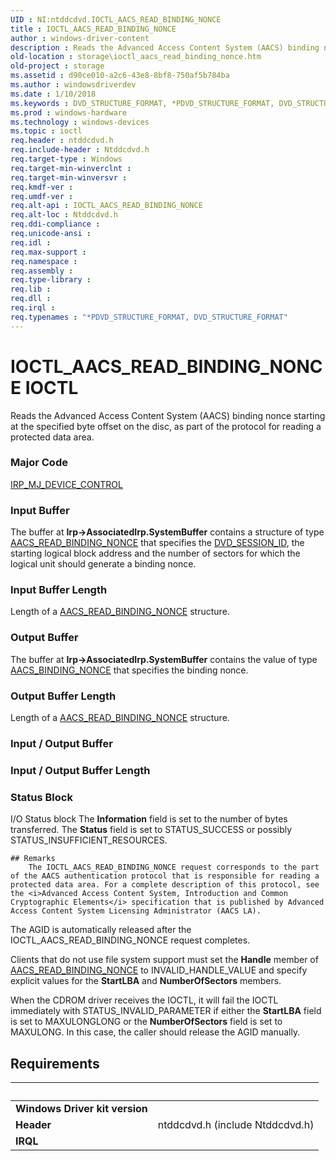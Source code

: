 ```yaml
---
UID : NI:ntddcdvd.IOCTL_AACS_READ_BINDING_NONCE
title : IOCTL_AACS_READ_BINDING_NONCE
author : windows-driver-content
description : Reads the Advanced Access Content System (AACS) binding nonce starting at the specified byte offset on the disc, as part of the protocol for reading a protected data area.
old-location : storage\ioctl_aacs_read_binding_nonce.htm
old-project : storage
ms.assetid : d90ce010-a2c6-43e8-8bf8-750af5b784ba
ms.author : windowsdriverdev
ms.date : 1/10/2018
ms.keywords : DVD_STRUCTURE_FORMAT, *PDVD_STRUCTURE_FORMAT, DVD_STRUCTURE_FORMAT
ms.prod : windows-hardware
ms.technology : windows-devices
ms.topic : ioctl
req.header : ntddcdvd.h
req.include-header : Ntddcdvd.h
req.target-type : Windows
req.target-min-winverclnt : 
req.target-min-winversvr : 
req.kmdf-ver : 
req.umdf-ver : 
req.alt-api : IOCTL_AACS_READ_BINDING_NONCE
req.alt-loc : Ntddcdvd.h
req.ddi-compliance : 
req.unicode-ansi : 
req.idl : 
req.max-support : 
req.namespace : 
req.assembly : 
req.type-library : 
req.lib : 
req.dll : 
req.irql : 
req.typenames : "*PDVD_STRUCTURE_FORMAT, DVD_STRUCTURE_FORMAT"
---
```


# IOCTL_AACS_READ_BINDING_NONCE IOCTL
Reads the Advanced Access Content System (AACS) binding nonce starting at the specified byte offset on the disc, as part of the protocol for reading a protected data area.

### Major Code
[IRP_MJ_DEVICE_CONTROL](xref:"https://docs.microsoft.com/en-us/windows-hardware/drivers/kernel/irp-mj-device-control")

### Input Buffer
The buffer at <b>Irp-&gt;AssociatedIrp.SystemBuffer</b> contains a structure of type <a href="..\ntddcdvd\ns-ntddcdvd-_aacs_read_binding_nonce.md">AACS_READ_BINDING_NONCE</a> that specifies the <a href="https://msdn.microsoft.com/library/windows/hardware/ff553743">DVD_SESSION_ID</a>, the starting logical block address and the number of sectors for which the logical unit should generate a binding nonce.

### Input Buffer Length
Length of a <a href="..\ntddcdvd\ns-ntddcdvd-_aacs_read_binding_nonce.md">AACS_READ_BINDING_NONCE</a> structure.

### Output Buffer
The buffer at <b>Irp-&gt;AssociatedIrp.SystemBuffer</b> contains the value of type <a href="..\ntddcdvd\ns-ntddcdvd-_aacs_binding_nonce.md">AACS_BINDING_NONCE</a> that specifies the binding nonce.

### Output Buffer Length
Length of a <a href="..\ntddcdvd\ns-ntddcdvd-_aacs_read_binding_nonce.md">AACS_READ_BINDING_NONCE</a> structure.

### Input / Output Buffer
<text></text>

### Input / Output Buffer Length
<text></text>

### Status Block
I/O Status block
The <b>Information</b> field is set to the number of bytes transferred. The <b>Status</b> field is set to STATUS_SUCCESS or possibly STATUS_INSUFFICIENT_RESOURCES.

    ## Remarks
        The IOCTL_AACS_READ_BINDING_NONCE request corresponds to the part of the AACS authentication protocol that is responsible for reading a protected data area. For a complete description of this protocol, see the <i>Advanced Access Content System, Introduction and Common Cryptographic Elements</i> specification that is published by Advanced Access Content System Licensing Administrator (AACS LA).

The AGID is automatically released after the IOCTL_AACS_READ_BINDING_NONCE request completes.

Clients that do not use file system support must set the <b>Handle</b> member of <a href="..\ntddcdvd\ns-ntddcdvd-_aacs_read_binding_nonce.md">AACS_READ_BINDING_NONCE</a> to INVALID_HANDLE_VALUE and specify explicit values for the <b>StartLBA</b> and <b>NumberOfSectors</b> members.

When the CDROM driver receives the IOCTL, it will fail the IOCTL immediately with STATUS_INVALID_PARAMETER if either the <b>StartLBA</b> field is set to MAXULONGLONG or the <b>NumberOfSectors</b> field is set to MAXULONG.  In this case,  the caller should release the AGID manually.</p>

## Requirements
| &nbsp; | &nbsp; |
| ---- |:---- |
| **Windows Driver kit version** |  |
| **Header** | ntddcdvd.h (include Ntddcdvd.h) |
| **IRQL** |  |